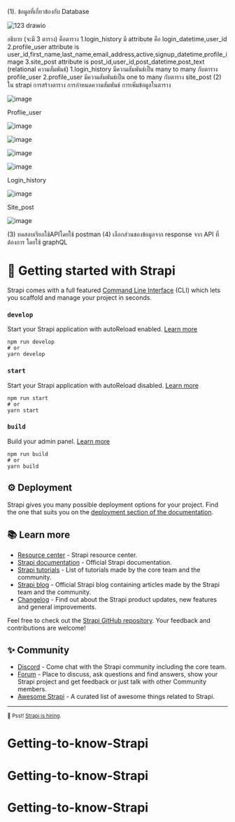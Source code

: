 (1). ข้อมูลที่เกี่ยวข้องกับ Database

![123 drawio](https://github.com/TeerapatKC/Getting-to-know-Strapi/assets/91894399/004fac70-810f-43cb-b079-139240f9fb39)

อธิบาย (จะมี 3 ตาราง) คือตาราง 
           1.login_history 
             มี attribute คือ login_datetime,user_id
           2.profile_user
              attribute is user_id,first_name,last_name,email_address,active,signup_datetime,profile_image
           3.site_post
             attribute is post_id,user_id,post_datetime,post_text
       (relational ความสัมพันธ์)
            1.login_history มีความสัมพันธ์เป็น many to many กับตาราง profile_user
            2.profile_user มีความสัมพันธ์เป็น one to many กับตาราง site_post
(2) ใน strapi การสร้างตาราง การกำหนดความสัมพันธ์ การเพิ่มข้อมูลในตาราง

![image](https://github.com/TeerapatKC/Getting-to-know-Strapi/assets/135794596/58b706c3-f6be-4ee6-99c8-a4d600672e6b)

  Proflie_user 

  ![image](https://github.com/TeerapatKC/Getting-to-know-Strapi/assets/135794596/aa22fc4f-2114-455f-a613-63e75919cead)

  ![image](https://github.com/TeerapatKC/Getting-to-know-Strapi/assets/135794596/c4b33fdc-fd5f-459f-9d37-f178378137ee)

  ![image](https://github.com/TeerapatKC/Getting-to-know-Strapi/assets/135794596/682cd42a-f0fd-4e8b-a5a0-27328fc54cc1)

  ![image](https://github.com/TeerapatKC/Getting-to-know-Strapi/assets/135794596/ecab8ff1-50ef-4660-8bc4-c415af697b75)


  Login_history
  
  ![image](https://github.com/TeerapatKC/Getting-to-know-Strapi/assets/135794596/05820c17-6161-4ff5-bf00-ae271e28c93c)


  Site_post

  ![image](https://github.com/TeerapatKC/Getting-to-know-Strapi/assets/135794596/2c92e68e-3762-4476-ac2f-cb348734080f)

  
  

  
  

(3) ทดสอบเรียกใช้APIโดยใช้ postman
(4) เลือกส่วนของข้อมูลจาก response จาก API ที่ต้องการ โดยใช้ graphQL
       




# 🚀 Getting started with Strapi

Strapi comes with a full featured [Command Line Interface](https://docs.strapi.io/developer-docs/latest/developer-resources/cli/CLI.html) (CLI) which lets you scaffold and manage your project in seconds.

### `develop`

Start your Strapi application with autoReload enabled. [Learn more](https://docs.strapi.io/developer-docs/latest/developer-resources/cli/CLI.html#strapi-develop)

```
npm run develop
# or
yarn develop
```

### `start`

Start your Strapi application with autoReload disabled. [Learn more](https://docs.strapi.io/developer-docs/latest/developer-resources/cli/CLI.html#strapi-start)

```
npm run start
# or
yarn start
```

### `build`

Build your admin panel. [Learn more](https://docs.strapi.io/developer-docs/latest/developer-resources/cli/CLI.html#strapi-build)

```
npm run build
# or
yarn build
```

## ⚙️ Deployment

Strapi gives you many possible deployment options for your project. Find the one that suits you on the [deployment section of the documentation](https://docs.strapi.io/developer-docs/latest/setup-deployment-guides/deployment.html).

## 📚 Learn more

- [Resource center](https://strapi.io/resource-center) - Strapi resource center.
- [Strapi documentation](https://docs.strapi.io) - Official Strapi documentation.
- [Strapi tutorials](https://strapi.io/tutorials) - List of tutorials made by the core team and the community.
- [Strapi blog](https://docs.strapi.io) - Official Strapi blog containing articles made by the Strapi team and the community.
- [Changelog](https://strapi.io/changelog) - Find out about the Strapi product updates, new features and general improvements.

Feel free to check out the [Strapi GitHub repository](https://github.com/strapi/strapi). Your feedback and contributions are welcome!

## ✨ Community

- [Discord](https://discord.strapi.io) - Come chat with the Strapi community including the core team.
- [Forum](https://forum.strapi.io/) - Place to discuss, ask questions and find answers, show your Strapi project and get feedback or just talk with other Community members.
- [Awesome Strapi](https://github.com/strapi/awesome-strapi) - A curated list of awesome things related to Strapi.

---

<sub>🤫 Psst! [Strapi is hiring](https://strapi.io/careers).</sub>
# Getting-to-know-Strapi
# Getting-to-know-Strapi
# Getting-to-know-Strapi
